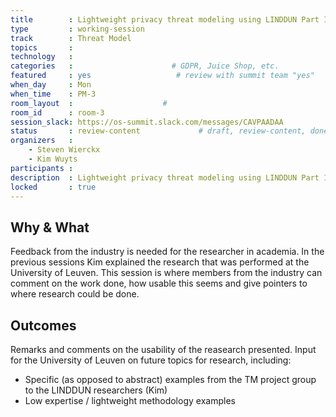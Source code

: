 ```yaml
---
title        : Lightweight privacy threat modeling using LINDDUN Part II
type         : working-session
track        : Threat Model
topics       : 
technology   :
categories   :                      # GDPR, Juice Shop, etc.
featured     : yes                   # review with summit team "yes"
when_day     : Mon
when_time    : PM-3
room_layout  :                    #
room_id      : room-3
session_slack: https://os-summit.slack.com/messages/CAVPAADAA
status       : review-content             # draft, review-content, done
organizers   :
    - Steven Wierckx
    - Kim Wuyts
participants :
description  : Lightweight privacy threat modeling using LINDDUN Part II
locked       : true
---
```


## Why & What

Feedback from the industry is needed for the researcher in academia. In the previous sessions Kim explained the research that was performed at the University of Leuven. This session is where members from the industry can comment on the work done, how usable this seems and give pointers to where research could be done. 

## Outcomes

Remarks and comments on the usability of the reasearch presented.
Input for the University of Leuven on future topics for research, including:
 - Specific (as opposed to abstract) examples from the TM project group to the LINDDUN researchers (Kim)
 - Low expertise / lightweight methodology examples
